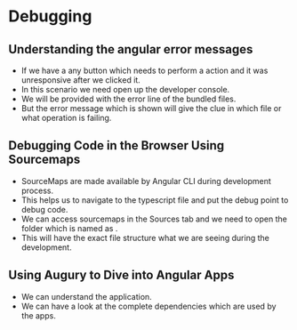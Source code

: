 # Debugging

## Understanding the angular error messages

* If we have a any button which needs to perform a action and it was unresponsive after we clicked it.
* In this scenario we need open up the developer console.
* We will be provided with the error line of the bundled files.
* But the error message which is shown will give the clue in which file or what operation is failing.

## Debugging Code in the Browser Using Sourcemaps

* SourceMaps are made available by Angular CLI during development process.
* This helps us to navigate to the typescript file and put the debug point to debug code.
* We can access sourcemaps in the Sources tab and we need to open the folder which is named as .
* This will have the exact file structure what we are seeing during the development.

## Using Augury to Dive into Angular Apps

* We can understand the application.
* We can have a look at the complete dependencies which are used by the apps.
